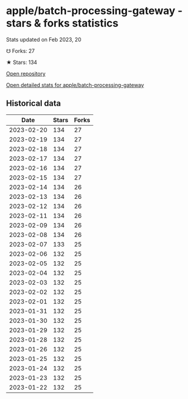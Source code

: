 # apple/batch-processing-gateway - stars & forks statistics

Stats updated on Feb 2023, 20

☋ Forks: 27

★ Stars: 134

[Open repository](https://github.com/apple/batch-processing-gateway)

[Open detailed stats for apple/batch-processing-gateway](https://reviewgithub.com/rep/apple/batch-processing-gateway)

## Historical data
| Date | Stars | Forks |
|------|-------|-------|
| 2023-02-20 | 134 | 27 | 
| 2023-02-19 | 134 | 27 | 
| 2023-02-18 | 134 | 27 | 
| 2023-02-17 | 134 | 27 | 
| 2023-02-16 | 134 | 27 | 
| 2023-02-15 | 134 | 27 | 
| 2023-02-14 | 134 | 26 | 
| 2023-02-13 | 134 | 26 | 
| 2023-02-12 | 134 | 26 | 
| 2023-02-11 | 134 | 26 | 
| 2023-02-09 | 134 | 26 | 
| 2023-02-08 | 134 | 26 | 
| 2023-02-07 | 133 | 25 | 
| 2023-02-06 | 132 | 25 | 
| 2023-02-05 | 132 | 25 | 
| 2023-02-04 | 132 | 25 | 
| 2023-02-03 | 132 | 25 | 
| 2023-02-02 | 132 | 25 | 
| 2023-02-01 | 132 | 25 | 
| 2023-01-31 | 132 | 25 | 
| 2023-01-30 | 132 | 25 | 
| 2023-01-29 | 132 | 25 | 
| 2023-01-28 | 132 | 25 | 
| 2023-01-26 | 132 | 25 | 
| 2023-01-25 | 132 | 25 | 
| 2023-01-24 | 132 | 25 | 
| 2023-01-23 | 132 | 25 | 
| 2023-01-22 | 132 | 25 | 

